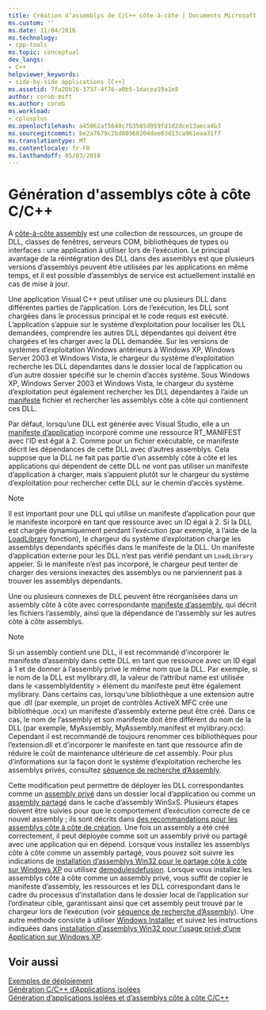 ```yaml
---
title: Création d’assemblys de C/C++ côte-à-côte | Documents Microsoft
ms.custom: ''
ms.date: 11/04/2016
ms.technology:
- cpp-tools
ms.topic: conceptual
dev_langs:
- C++
helpviewer_keywords:
- side-by-side applications [C++]
ms.assetid: 7fa20b16-3737-4f76-a0b5-1dacea19a1e8
author: corob-msft
ms.author: corob
ms.workload:
- cplusplus
ms.openlocfilehash: a45062af5648c7b3565d959fd1d2dce13aeca4b3
ms.sourcegitcommit: be2a7679c2bd80968204dee03d13ca961eaa31ff
ms.translationtype: MT
ms.contentlocale: fr-FR
ms.lasthandoff: 05/03/2018
---
```

# <a name="building-cc-side-by-side-assemblies"></a>Génération d'assemblys côte à côte C/C++
A [côte-à-côte assembly](http://msdn.microsoft.com/library/windows/desktop/ff951640) est une collection de ressources, un groupe de DLL, classes de fenêtres, serveurs COM, bibliothèques de types ou interfaces : une application à utiliser lors de l’exécution. Le principal avantage de la réintégration des DLL dans des assemblys est que plusieurs versions d’assemblys peuvent être utilisées par les applications en même temps, et il est possible d’assemblys de service est actuellement installé en cas de mise à jour.  
  
 Une application Visual C++ peut utiliser une ou plusieurs DLL dans différentes parties de l’application. Lors de l’exécution, les DLL sont chargées dans le processus principal et le code requis est exécuté. L’application s’appuie sur le système d’exploitation pour localiser les DLL demandées, comprendre les autres DLL dépendantes qui doivent être chargées et les charger avec la DLL demandée. Sur les versions de systèmes d’exploitation Windows antérieurs à Windows XP, Windows Server 2003 et Windows Vista, le chargeur du système d’exploitation recherche les DLL dépendantes dans le dossier local de l’application ou d’un autre dossier spécifié sur le chemin d’accès système. Sous Windows XP, Windows Server 2003 et Windows Vista, le chargeur du système d’exploitation peut également rechercher les DLL dépendantes à l’aide un [manifeste](http://msdn.microsoft.com/library/windows/desktop/aa375365) fichier et rechercher les assemblys côte à côte qui contiennent ces DLL.  
  
 Par défaut, lorsqu’une DLL est générée avec Visual Studio, elle a un [manifeste d’application](http://msdn.microsoft.com/library/windows/desktop/aa374191) incorporé comme une ressource RT_MANIFEST avec l’ID est égal à 2. Comme pour un fichier exécutable, ce manifeste décrit les dépendances de cette DLL avec d’autres assemblys. Cela suppose que la DLL ne fait pas partie d’un assembly côte à côte et les applications qui dépendent de cette DLL ne vont pas utiliser un manifeste d’application à charger, mais s’appuient plutôt sur le chargeur du système d’exploitation pour rechercher cette DLL sur le chemin d’accès système.  
  
> [!NOTE]
>  Il est important pour une DLL qui utilise un manifeste d’application pour que le manifeste incorporé en tant que ressource avec un ID égal à 2. Si la DLL est chargée dynamiquement pendant l’exécution (par exemple, à l’aide de la [LoadLibrary](http://msdn.microsoft.com/library/windows/desktop/ms684175) fonction), le chargeur du système d’exploitation charge les assemblys dépendants spécifiés dans le manifeste de la DLL. Un manifeste d’application externe pour les DLL n’est pas vérifié pendant un `LoadLibrary` appeler. Si le manifeste n’est pas incorporé, le chargeur peut tenter de charger des versions inexactes des assemblys ou ne parviennent pas à trouver les assemblys dépendants.  
  
 Une ou plusieurs connexes de DLL peuvent être réorganisées dans un assembly côte à côte avec correspondante [manifeste d’assembly](http://msdn.microsoft.com/library/windows/desktop/aa374219), qui décrit les fichiers l’assembly, ainsi que la dépendance de l’assembly sur les autres côte à côte assemblys.  
  
> [!NOTE]
>  Si un assembly contient une DLL, il est recommandé d’incorporer le manifeste d’assembly dans cette DLL en tant que ressource avec un ID égal à 1 et de donner à l’assembly privé le même nom que la DLL. Par exemple, si le nom de la DLL est mylibrary.dll, la valeur de l’attribut name est utilisée dans le \<assemblyIdentity > élément du manifeste peut être également mylibrary. Dans certains cas, lorsqu’une bibliothèque a une extension autre que .dll (par exemple, un projet de contrôles ActiveX MFC crée une bibliothèque .ocx) un manifeste d’assembly externe peut être créé. Dans ce cas, le nom de l’assembly et son manifeste doit être différent du nom de la DLL (par exemple, MyAssembly, MyAssembly.manifest et mylibrary.ocx). Cependant il est recommandé de toujours renommer ces bibliothèques pour l’extension.dll et d’incorporer le manifeste en tant que ressource afin de réduire le coût de maintenance ultérieure de cet assembly. Pour plus d’informations sur la façon dont le système d’exploitation recherche les assemblys privés, consultez [séquence de recherche d’Assembly](http://msdn.microsoft.com/library/windows/desktop/aa374224).  
  
 Cette modification peut permettre de déployer les DLL correspondantes comme un [assembly privé](http://msdn.microsoft.com/library/windows/desktop/aa370850) dans un dossier local d’application ou comme un [assembly partagé](http://msdn.microsoft.com/library/windows/desktop/aa371839) dans le cache d’assembly WinSxS. Plusieurs étapes doivent être suivies pour que le comportement d’exécution correcte de ce nouvel assembly ; ils sont décrits dans [des recommandations pour les assemblys côte à côte de création](http://msdn.microsoft.com/library/windows/desktop/aa375155). Une fois un assembly a été créé correctement, il peut déployée comme soit un assembly privé ou partagé avec une application qui en dépend. Lorsque vous installez les assemblys côte à côte comme un assembly partagé, vous pouvez soit suivre les indications de [installation d’assemblys Win32 pour le partage côte à côte sur Windows XP](http://msdn.microsoft.com/library/windows/desktop/aa369532) ou utilisez [demodulesdefusion](http://msdn.microsoft.com/library/windows/desktop/aa369820). Lorsque vous installez les assemblys côte à côte comme un assembly privé, vous suffit de copier le manifeste d’assembly, les ressources et les DLL correspondant dans le cadre du processus d’installation dans le dossier local de l’application sur l’ordinateur cible, garantissant ainsi que cet assembly peut trouvé par le chargeur lors de l’exécution (voir [séquence de recherche d’Assembly](http://msdn.microsoft.com/library/windows/desktop/aa374224)). Une autre méthode consiste à utiliser [Windows Installer](http://msdn.microsoft.com/library/windows/desktop/cc185688) et suivez les instructions indiquées dans [installation d’assemblys Win32 pour l’usage privé d’une Application sur Windows XP](http://msdn.microsoft.com/library/windows/desktop/aa369534).  
  
## <a name="see-also"></a>Voir aussi  
 [Exemples de déploiement](../ide/deployment-examples.md)   
 [Génération C/C++ d’Applications isolées](../build/building-c-cpp-isolated-applications.md)   
 [Génération d’applications isolées et d’assemblys côte à côte C/C++](../build/building-c-cpp-isolated-applications-and-side-by-side-assemblies.md)